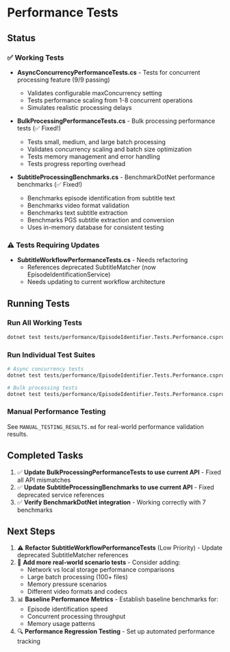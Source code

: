 # Performance Tests

## Status

### ✅ Working Tests
- **AsyncConcurrencyPerformanceTests.cs** - Tests for concurrent processing feature (9/9 passing)
  - Validates configurable maxConcurrency setting
  - Tests performance scaling from 1-8 concurrent operations
  - Simulates realistic processing delays

- **BulkProcessingPerformanceTests.cs** - Bulk processing performance tests (✅ Fixed!)
  - Tests small, medium, and large batch processing
  - Validates concurrency scaling and batch size optimization
  - Tests memory management and error handling
  - Tests progress reporting overhead

- **SubtitleProcessingBenchmarks.cs** - BenchmarkDotNet performance benchmarks (✅ Fixed!)
  - Benchmarks episode identification from subtitle text
  - Benchmarks video format validation
  - Benchmarks text subtitle extraction
  - Benchmarks PGS subtitle extraction and conversion
  - Uses in-memory database for consistent testing

### ⚠️ Tests Requiring Updates
- **SubtitleWorkflowPerformanceTests.cs** - Needs refactoring
  - References deprecated SubtitleMatcher (now EpisodeIdentificationService)
  - Needs updating to current workflow architecture

## Running Tests

### Run All Working Tests
```bash
dotnet test tests/performance/EpisodeIdentifier.Tests.Performance.csproj --filter "FullyQualifiedName~AsyncConcurrencyPerformanceTests|FullyQualifiedName~BulkProcessingPerformanceTests"
```

### Run Individual Test Suites
```bash
# Async concurrency tests
dotnet test tests/performance/EpisodeIdentifier.Tests.Performance.csproj --filter "FullyQualifiedName~AsyncConcurrencyPerformanceTests"

# Bulk processing tests
dotnet test tests/performance/EpisodeIdentifier.Tests.Performance.csproj --filter "FullyQualifiedName~BulkProcessingPerformanceTests"
```

### Manual Performance Testing
See `MANUAL_TESTING_RESULTS.md` for real-world performance validation results.

## Completed Tasks

1. ✅ **Update BulkProcessingPerformanceTests to use current API** - Fixed all API mismatches
2. ✅ **Update SubtitleProcessingBenchmarks to use current API** - Fixed deprecated service references
3. ✅ **Verify BenchmarkDotNet integration** - Working correctly with 7 benchmarks

## Next Steps

1. ⚠️ **Refactor SubtitleWorkflowPerformanceTests** (Low Priority) - Update deprecated SubtitleMatcher references
2. 🎯 **Add more real-world scenario tests** - Consider adding:
   - Network vs local storage performance comparisons
   - Large batch processing (100+ files)
   - Memory pressure scenarios
   - Different video formats and codecs
3. 📊 **Baseline Performance Metrics** - Establish baseline benchmarks for:
   - Episode identification speed
   - Concurrent processing throughput
   - Memory usage patterns
4. 🔍 **Performance Regression Testing** - Set up automated performance tracking


